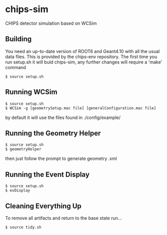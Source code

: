 # chips-sim

CHIPS detector simulation based on WCSim

## Building

You need an up-to-date version of ROOT6 and Geant4.10 with all the usual data files. This is provided by the chips-env repository.
The first time you run setup.sh it will buld chips-sim, any further changes will require a 'make' command

```
$ source setup.sh
```

## Running WCSim

```
$ source setup.sh
$ WCSim -g [geometrySetup.mac file] [generalConfiguration.mac file]
```

by default it will use the files found in ./config/example/

## Running the Geometry Helper

```
$ source setup.sh
$ geometryHelper
```

then just follow the prompt to generate geometry .xml

## Running the Event Display

```
$ source setup.sh
$ evDisplay
```

## Cleaning Everything Up

To remove all artifacts and return to the base state run...

```
$ source tidy.sh
```

